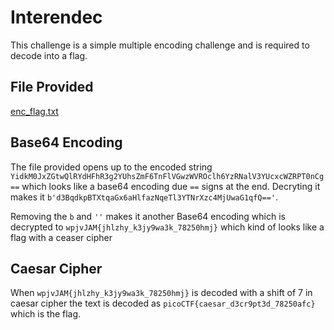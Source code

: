 # Interendec
This challenge is a simple multiple encoding challenge and is required to decode into a flag.

## File Provided
[enc_flag.txt](https://github.com/user-attachments/files/18006488/enc_flag.txt)


## Base64 Encoding
The file provided opens up to the encoded string `YidkM0JxZGtwQlRYdHFhR3g2YUhsZmF6TnFlVGwzWVROclh6YzRNalV3YUcxcWZRPT0nCg==` which looks like a base64 encoding due `==` signs at the end. 
Decryting it makes it `b'd3BqdkpBTXtqaGx6aHlfazNqeTl3YTNrXzc4MjUwaG1qfQ=='`. 

Removing the `b` and `''` makes it another Base64 encoding which is decrypted to `wpjvJAM{jhlzhy_k3jy9wa3k_78250hmj}` which kind of looks like a flag with a ceaser cipher

## Caesar Cipher
When `wpjvJAM{jhlzhy_k3jy9wa3k_78250hmj}` is decoded with a shift of 7 in caesar cipher the text is decoded as `picoCTF{caesar_d3cr9pt3d_78250afc}` which is the flag.
